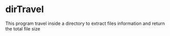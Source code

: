 # dirTravel
This program travel inside a directory to extract files information and return the total file size
